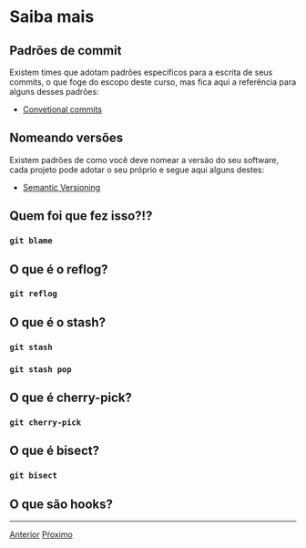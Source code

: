 # Saiba mais

## Padrões de commit

Existem times que adotam padrões específicos para a escrita de seus commits, o que foge
do escopo deste curso, mas fica aqui a referência para alguns desses padrões:

- [Convetional commits](https://www.conventionalcommits.org/en/v1.0.0-beta.2/)

## Nomeando versões

Existem padrões de como você deve nomear a versão do seu software, cada projeto
pode adotar o seu próprio e segue aqui alguns destes:

- [Semantic Versioning](https://semver.org/)

## Quem foi que fez isso?!?

### `git blame`

## O que é o **reflog**?

### `git reflog`

##  O que é o **stash**?

### `git stash`

### `git stash pop`

## O que é **cherry-pick**?

### `git cherry-pick`

## O que é **bisect**?

### `git bisect`

## O que são **hooks**?
---

[Anterior](local-remote.md)
[Pŕoximo](fluxos.md)
